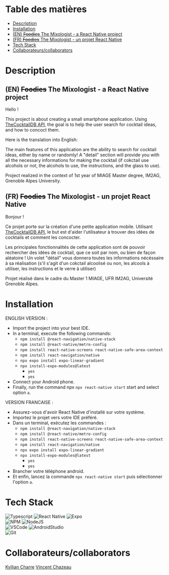 # Table des matières
- [Description](#description)
- [Installation](#installation)
- [(EN) ~~Foodies~~ The Mixologist - a React Native project](#(EN)_~~Foodies~~_the_mixologist_-_a_react_native_project)
- [(FR) ~~Foodies~~ The Mixologist - un projet React Native](#(FR)_~~Foodies~~_the_mixologist_-_un_projet_react_native)
- [Tech Stack](#tech_Stack)
- [Collaborateurs/collaborators](#collaborateurs/collaborators)


# Description
## (EN) ~~Foodies~~ The Mixologist - a React Native project

Hello !

This project is about creating a small smartphone application.
Using [TheCocktailDB API](https://www.thecocktaildb.com/api.php), the goal is to help the user search for cocktail ideas, and how to concoct them.

Here is the translation into English:

The main features of this application are the ability to search for cocktail ideas, either by name or randomly! 
A "detail" section will provide you with all the necessary informations for making the cocktail (if cokctail use alcohols or not, the alcohols to use, the instructions, and the glass to use).

Project realized in the context of 1st year of MIAGE Master degree, IM2AG, Grenoble Alpes University.

## (FR) ~~Foodies~~ The Mixologist - un projet React Native

Bonjour ! 

Ce projet porte sur  la création d'une petite application mobile.
Utilisant [TheCocktailDB API](https://www.thecocktaildb.com/api.php), le but est d'aider l'utilisateur à trouver des idées de cocktails et comment les concocter.

Les principales fonctionnalités de cette application sont de pouvoir rechercher des idées de cocktail, que ce soit par nom, ou bien de façon aléatoire !
Un volet "détail" vous donnera toutes les informations nécéssaire à sa réalisation (s'il s'agit d'un cokctail alcoolisé ou non, les alcools à utiliser, les instructions et le verre à utiliser)

Projet réalisé dans le cadre du Master 1 MIAGE, UFR IM2AG, Université Grenoble Alpes.

# Installation


ENGLISH VERSION : 


- Import the project into your best IDE.
- In a terminal, execute the following commands:
  - `npm install @react-navigation/native-stack`
  - `npm install @react-native/metro-config`
  - `npm install react-native-screens react-native-safe-area-context`
  - `npm install react-navigation/native`
  - `npx expo install expo-linear-gradient`
  - `npx install-expo-modules@latest`
    - `yes`
    - `yes`
- Connect your Android phone.
- Finally, run the command npx `npx react-native start` start and select option `a`.


VERSION FRANCAISE : 


- Assurez-vous d'avoir React Native d'installé sur votre système.
- Importez le projet vers votre IDE préféré.
- Dans un terminal, exécutez les commandes : 
  - `npm install @react-navigation/native-stack`
  - `npm install @react-native/metro-config`
  - `npm install react-native-screens react-native-safe-area-context`
  - `npm install react-navigation/native`
  - `npx expo install expo-linear-gradient`
  - `npx install-expo-modules@latest`
    - `yes`
    - `yes`
- Brancher votre téléphone android.
- Et enfin, lancez la commande `npx react-native start` puis sélectionner l'option `a`.

# Tech Stack

![Typescript](https://img.shields.io/badge/Typescript-007acc?style=for-the-badge&labelColor=black&logo=typescript&logoColor=007acc)
![React Native](https://img.shields.io/badge/React_Native-20232A?style=for-the-badge&logo=react&logoColor=61DAFB) 
![Expo](https://img.shields.io/badge/expo-1C1E24?style=for-the-badge&logo=expo&logoColor=#D04A37)<br/>
![NPM](https://img.shields.io/badge/NPM-%23CB3837.svg?style=for-the-badge&logo=npm&logoColor=white)
![NodeJS](https://camo.githubusercontent.com/87046a37caa74d9da1cfa8c337e9cc12d92c99fd826f623ab33b8df77abc8764/68747470733a2f2f696d672e736869656c64732e696f2f62616467652f2d4e6f64656a732d3343383733413f7374796c653d666f722d7468652d6261646765266c6162656c436f6c6f723d626c61636b266c6f676f3d6e6f64652e6a73266c6f676f436f6c6f723d334338373341)<br/>
![VSCode](https://img.shields.io/badge/Visual_Studio-0078d7?style=for-the-badge&logo=visual%20studio&logoColor=white)
![AndroidStudio](https://img.shields.io/badge/Android_Studio-3DDC84?style=for-the-badge&logo=android-studio&logoColor=white) <br/>
![Git](https://img.shields.io/badge/Git-F05032?style=for-the-badge&logo=git&logoColor=white)

# Collaborateurs/collaborators

[Kyllian Charre](https://github.com/l3miage-charrek)
[Vincent Chazeau](https://github.com/chazeauv)
